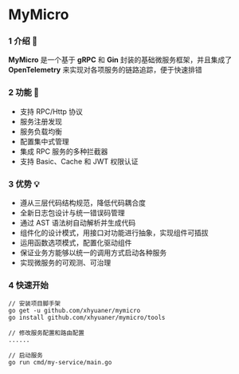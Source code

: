 # MyMicro

### 1 介绍 **🚩**

**MyMicro** 是一个基于 **gRPC** 和 **Gin** 封装的基础微服务框架，并且集成了 **OpenTelemetry** 来实现对各项服务的链路追踪，便于快速排错

### 2 功能 🔎

- 支持 RPC/Http 协议
- 服务注册发现
- 服务负载均衡
- 配置集中式管理
- 集成 RPC 服务的多种拦截器
- 支持 Basic、Cache 和 JWT 权限认证

### 3 优势 💡

- 遵从三层代码结构规范，降低代码耦合度
- 全新日志包设计与统一错误码管理
- 通过 AST 语法树自动解析并生成代码
- 组件化的设计模式，用接口对功能进行抽象，实现组件可插拔
- 运用函数选项模式，配置化驱动组件
- 保证业务方能够以统一的调用方式启动各种服务
- 实现微服务的可观测、可治理

### 4 快速开始

```shell
// 安装项目脚手架
go get -u github.com/xhyuaner/mymicro
go install github.com/xhyuaner/mymicro/tools

// 修改服务配置和路由配置
......

// 启动服务
go run cmd/my-service/main.go
```




